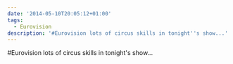 ```yaml
---
date: '2014-05-10T20:05:12+01:00'
tags:
  - Eurovision
description: '#Eurovision lots of circus skills in tonight''s show...'
---
```

#Eurovision lots of circus skills in tonight's show...
